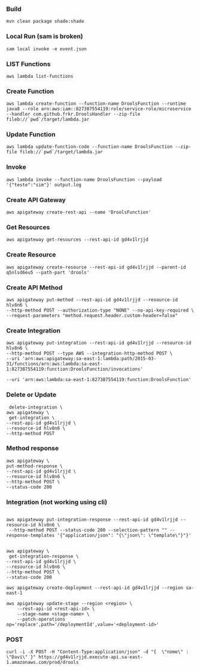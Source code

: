 ### Build
```
mvn clean package shade:shade
```

### Local Run (sam is broken)
```
sam local invoke -e event.json
```

### LIST Functions
```
aws lambda list-functions
```

### Create Function
```
aws lambda create-function --function-name DroolsFunction --runtime java8 --role arn:aws:iam::827387554119:role/service-role/microservice --handler com.github.frkr.DroolsHandler --zip-file fileb://`pwd`/target/lambda.jar   
```

### Update Function
```
aws lambda update-function-code --function-name DroolsFunction --zip-file fileb://`pwd`/target/lambda.jar
```

### Invoke
```
aws lambda invoke --function-name DroolsFunction --payload '{"teste":"sim"}' output.log
```

### Create API Gateway
```
aws apigateway create-rest-api --name 'DroolsFunction'
```

### Get Resources
```
aws apigateway get-resources --rest-api-id gd4v1lrjjd
```

### Create Resource
```
aws apigateway create-resource --rest-api-id gd4v1lrjjd --parent-id q5nlsd6eu5 --path-part 'drools'
```

### Create API Method
```
aws apigateway put-method --rest-api-id gd4v1lrjjd --resource-id hlv8n6 \
--http-method POST --authorization-type "NONE" --no-api-key-required \
--request-parameters "method.request.header.custom-header=false"
```

### Create Integration
```
aws apigateway put-integration --rest-api-id gd4v1lrjjd --resource-id hlv8n6 \
--http-method POST --type AWS --integration-http-method POST \
--uri 'arn:aws:apigateway:sa-east-1:lambda:path/2015-03-31/functions/arn:aws:lambda:sa-east-1:827387554119:function:DroolsFunction/invocations'

--uri 'arn:aws:lambda:sa-east-1:827387554119:function:DroolsFunction'
```

### Delete or Update
```
 delete-integration \
aws apigateway \
 get-integration \
--rest-api-id gd4v1lrjjd \
--resource-id hlv8n6 \
--http-method POST 
```

### Method response
```
aws apigateway \
put-method-response \
--rest-api-id gd4v1lrjjd \
--resource-id hlv8n6 \
--http-method POST \
--status-code 200
```

### Integration (not working using cli)

```

aws apigateway put-integration-response --rest-api-id gd4v1lrjjd --resource-id hlv8n6 \
 --http-method POST --status-code 200 --selection-pattern "" --response-templates '{"application/json": "{\"json\": \"template\"}"}'


aws apigateway \
 get-integration-response \
--rest-api-id gd4v1lrjjd \
--resource-id hlv8n6 \
--http-method POST \
--status-code 200

aws apigateway create-deployment --rest-api-id gd4v1lrjjd --region sa-east-1

aws apigateway update-stage --region <region> \
    --rest-api-id <rest-api-id> \ 
    --stage-name <stage-name> \ 
    --patch-operations op='replace',path='/deploymentId',value='<deployment-id>'

```


### POST
```
curl -i -X POST -H "Content-Type:application/json" -d "{  \"nome\" : \"Davi\" }" https://gd4v1lrjjd.execute-api.sa-east-1.amazonaws.com/prod/drools
```
